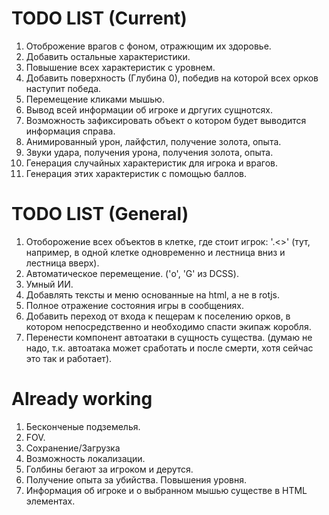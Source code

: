 # TODO LIST (Current)

1. Отоброжение врагов с фоном, отражющим их здоровье.
2. Добавить остальные характеристики.
2. Повышение всех характеристик с уровнем.
3. Добавить поверхность (Глубина 0), победив на которой всех орков наступит победа.
5. Перемещение кликами мышью.
8. Вывод всей информации об игроке и дргугих сущнотсях.
8. Возможность зафиксировать объект о котором будет выводится информация справа.
9. Анимированный урон, лайфстил, получение золота, опыта.
10. Звуки удара, получения урона, получения золота, опыта.
11. Генерация случайных характеристик для игрока и врагов.
12. Генерация этих характеристик с помощью баллов.

# TODO LIST (General)

1. Отоборожение всех объектов в клетке, где стоит игрок: '.<>' (тут, например, в одной клетке одновременно и лестница вниз и лестница вверх).
2. Автоматическое перемещение. ('o', 'G' из DCSS).
5. Умный ИИ.
6. Добавлять тексты и меню основанные на html, а не в rotjs.
7. Полное отражение состояния игры в сообщениях.
8. Добавить переход от входа к пещерам к поселению орков, в котором непосредственно и необходимо спасти экипаж коробля.
5. Перенести компонент автоатаки в сущность существа. (думаю не надо, т.к. автоатака может сработать и после смерти, хотя сейчас это так и работает).

# Already working

1. Бесконченые подземелья.
2. FOV.
3. Сохранение/Загрузка
4. Возможность локализации.
5. Голбины бегают за игроком и дерутся.
6. Получение опыта за убийства. Повышения уровня.
7. Информация об игроке и о выбранном мышью существе в HTML элементах.
